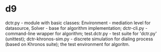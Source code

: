 # d9 
dctr.py - module with basic classes: Environment - mediation level for datasource, Solver - base for algorithm implementation; 
dctr-cli.py - command-line wrapper for algorithm; test.dctr.py - test suite for 'dctr.py' (unittest); 
dctr-khronos-sim.py - discrete simulation for dialing process (based on Khronos suite); the test environment for algoritm.
